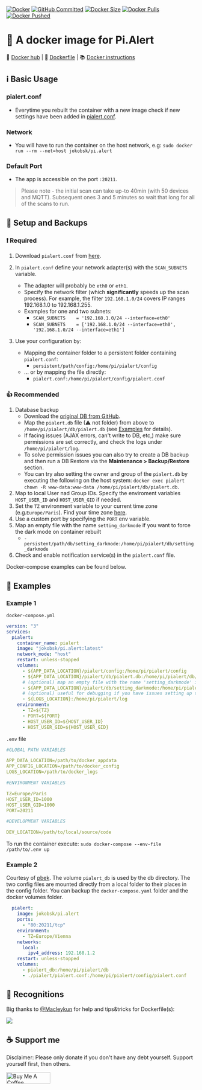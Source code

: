 [![Docker](https://img.shields.io/github/workflow/status/jokob-sk/Pi.Alert/docker?label=Build&logo=GitHub)](https://github.com/jokob-sk/Pi.Alert/actions/workflows/docker.yml)
[![GitHub Committed](https://img.shields.io/github/last-commit/jokob-sk/Pi.Alert?color=40ba12&label=Committed&logo=GitHub&logoColor=fff)](https://github.com/jokob-sk/Pi.Alert)
[![Docker Size](https://img.shields.io/docker/image-size/jokobsk/pi.alert?label=Size&logo=Docker&color=0aa8d2&logoColor=fff)](https://hub.docker.com/r/jokobsk/pi.alert)
[![Docker Pulls](https://img.shields.io/docker/pulls/jokobsk/pi.alert?label=Pulls&logo=docker&color=0aa8d2&logoColor=fff)](https://hub.docker.com/r/jokobsk/pi.alert)
[![Docker Pushed](https://img.shields.io/badge/dynamic/json?color=0aa8d2&logoColor=fff&label=Pushed&query=last_updated&url=https%3A%2F%2Fhub.docker.com%2Fv2%2Frepositories%2Fjokobsk%2Fpi.alert%2F&logo=docker&link=http://left&link=https://hub.docker.com/repository/docker/jokobsk/pi.alert)](https://hub.docker.com/r/jokobsk/pi.alert)

# 🐳 A docker image for Pi.Alert 


🐳 [Docker hub](https://registry.hub.docker.com/r/jokobsk/pi.alert) | 📄 [Dockerfile](https://github.com/jokob-sk/Pi.Alert/blob/main/Dockerfile) | 📚 [Docker instructions](https://github.com/jokob-sk/Pi.Alert/blob/main//dockerfiles/README.md)

## ℹ Basic Usage 

### pialert.conf
 - Everytime you rebuilt the container with a new image check if new settings have been added in [pialert.conf](https://github.com/jokob-sk/Pi.Alert/blob/main/config/pialert.conf).

### Network
 - You will have to run the container on the host network, e.g: `sudo docker run --rm --net=host jokobsk/pi.alert`

### Default Port 
 - The app is accessible on the port `:20211`.

> Please note - the initial scan can take up-to 40min (with 50 devices and MQTT). Subsequent ones 3 and 5 minutes so wait that long for all of the scans to run.

## 💾 Setup and Backups

### ❗ **Required** 

1. Download `pialert.conf` from [here](https://github.com/jokob-sk/Pi.Alert/tree/main/config).     
2. In `pialert.conf` define your network adapter(s) with the `SCAN_SUBNETS` variable. 
   * The adapter will probably be `eth0` or `eth1`.  
   * Specify the network filter (which **significantly** speeds up the scan process). For example, the filter `192.168.1.0/24` covers IP ranges 192.168.1.0 to 192.168.1.255.
   * Examples for one and two subnets:
     * `SCAN_SUBNETS    = '192.168.1.0/24 --interface=eth0'`
     * `SCAN_SUBNETS    = ['192.168.1.0/24 --interface=eth0', '192.168.1.0/24 --interface=eth1']`

3. Use your configuration by: 
   * Mapping the container folder to a persistent folder containing `pialert.conf`:
     * `persistent/path/config:/home/pi/pialert/config`     
   * ... or by mapping the file directly: 
     * `pialert.conf:/home/pi/pialert/config/pialert.conf`

### 👍 **Recommended** 

1. Database backup
   * Download the [original DB from GitHub](https://github.com/jokob-sk/Pi.Alert/blob/main/db/pialert.db).
   * Map the `pialert.db` file (⚠ not folder) from above to `/home/pi/pialert/db/pialert.db` (see [Examples](https://github.com/jokob-sk/Pi.Alert/tree/main/dockerfiles#-examples) for details). 
   * If facing issues (AJAX errors, can't write to DB, etc,) make sure permissions are set correctly, and check the logs under `/home/pi/pialert/log`. 
   * To solve permission issues you can also try to create a DB backup and then run a DB Restore via the **Maintenance > Backup/Restore** section.
   * You can try also setting the owner and group of the `pialert.db` by executing the following on the host system: `docker exec pialert chown -R www-data:www-data /home/pi/pialert/db/pialert.db`. 
2. Map to local User nad Group IDs. Specify the enviroment variables `HOST_USER_ID` and `HOST_USER_GID` if needed.
3. Set the `TZ` environment variable to your current time zone (e.g.`Europe/Paris`). Find your time zone [here](https://en.wikipedia.org/wiki/List_of_tz_database_time_zones).
4. Use a custom port by specifying the `PORT` env variable.
5. Map an empty file with the name `setting_darkmode` if you want to force the dark mode on container rebuilt
   * `- persistent/path/db/setting_darkmode:/home/pi/pialert/db/setting_darkmode`
6. Check and enable notification service(s) in the `pialert.conf` file.

Docker-compose examples can be found below.

## 📄 Examples

### Example 1

`docker-compose.yml` 

```yaml
version: "3"
services:
  pialert:
    container_name: pialert
    image: "jokobsk/pi.alert:latest"      
    network_mode: "host"        
    restart: unless-stopped
    volumes:
      - ${APP_DATA_LOCATION}/pialert/config:/home/pi/pialert/config
      - ${APP_DATA_LOCATION}/pialert/db/pialert.db:/home/pi/pialert/db/pialert.db
      # (optional) map an empty file with the name 'setting_darkmode' if you want to force the dark mode on container rebuilt
      - ${APP_DATA_LOCATION}/pialert/db/setting_darkmode:/home/pi/pialert/db/setting_darkmode
      # (optional) useful for debugging if you have issues setting up the container
      - ${LOGS_LOCATION}:/home/pi/pialert/log
    environment:
      - TZ=${TZ}
      - PORT=${PORT}
      - HOST_USER_ID=${HOST_USER_ID}
      - HOST_USER_GID=${HOST_USER_GID}
```

`.env` file

```yaml
#GLOBAL PATH VARIABLES

APP_DATA_LOCATION=/path/to/docker_appdata
APP_CONFIG_LOCATION=/path/to/docker_config
LOGS_LOCATION=/path/to/docker_logs

#ENVIRONMENT VARIABLES

TZ=Europe/Paris
HOST_USER_ID=1000
HOST_USER_GID=1000
PORT=20211

#DEVELOPMENT VARIABLES

DEV_LOCATION=/path/to/local/source/code
```

To run the container execute: `sudo docker-compose --env-file /path/to/.env up`

### Example 2

Courtesy of [pbek](https://github.com/pbek). The volume `pialert_db` is used by the db directory. The two config files are mounted directly from a local folder to their places in the config folder. You can backup the `docker-compose.yaml` folder and the docker volumes folder.

```yaml
  pialert:
    image: jokobsk/pi.alert
    ports:
      - "80:20211/tcp"
    environment:
      - TZ=Europe/Vienna
    networks:
      local:
        ipv4_address: 192.168.1.2
    restart: unless-stopped
    volumes:
      - pialert_db:/home/pi/pialert/db
      - ./pialert/pialert.conf:/home/pi/pialert/config/pialert.conf      
```

## 🏅 Recognitions

Big thanks to <a href="https://github.com/Macleykun">@Macleykun</a> for help and tips&tricks for Dockerfile(s):

<a href="https://github.com/Macleykun">
  <img src="https://avatars.githubusercontent.com/u/26381427?size=50"> 
</a>

## ☕ Support me

Disclaimer: Please only donate if you don't have any debt yourself. Support yourself first, then others.

<a href="https://www.buymeacoffee.com/jokobsk" target="_blank"><img src="https://cdn.buymeacoffee.com/buttons/v2/default-yellow.png" alt="Buy Me A Coffee" style="height: 30px !important;width: 117px !important;" width="150px" ></a>

